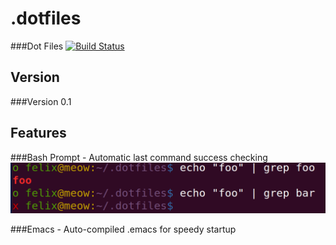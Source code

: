 .dotfiles
=================

###Dot Files
[![Build Status](https://secure.travis-ci.org/xxfelixxx/.dotfiles.svg)](http://travis-ci.org/xxfelixxx/.dotfiles)

Version
---------
###Version 0.1

Features
---------

###Bash Prompt - Automatic last command success checking
![alt text](https://raw.githubusercontent.com/xxfelixxx/.dotfiles/master/images/bash_prompt.png "bash prompt")

###Emacs - Auto-compiled .emacs for speedy startup


